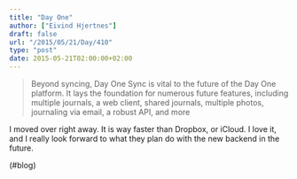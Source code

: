 ```yaml
---
title: "Day One"
author: ["Eivind Hjertnes"]
draft: false
url: "/2015/05/21/Day/410"
type: "post"
date: 2015-05-21T02:00:00+02:00
---
```


> Beyond syncing, Day One Sync is vital to the future of the Day One
> platform. It lays the foundation for numerous future features,
> including multiple journals, a web client, shared journals, multiple
> photos, journaling via email, a robust API, and more

I moved over right away. It is way faster than Dropbox, or iCloud. I
love it, and I really look forward to what they plan do with the new
backend in the future.

(#blog)
